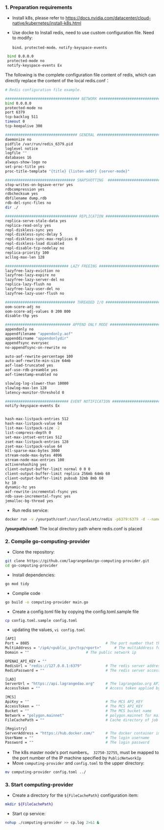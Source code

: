 ### 1. Preparation requirements

*  Install k8s, please refer to https://docs.nvidia.com/datacenter/cloud-native/kubernetes/install-k8s.html

* Use docke to Install redis,  need to use custom configuration file.  Need to modify:

  `bind、protected-mode、notify-keyspace-events`

```bash
 bind 0.0.0.0
 protected-mode no
 notify-keyspace-events Ex
```

The following is the complete configuration file content of redis, which can directly replace the content of the local redis.conf：

```bash
# Redis configuration file example.

################################## NETWORK #####################################
bind 0.0.0.0
protected-mode no
port 6379
tcp-backlog 511
timeout 0
tcp-keepalive 300

################################# GENERAL #####################################
daemonize no
pidfile /var/run/redis_6379.pid
loglevel notice
logfile ""
databases 16
always-show-logo no
set-proc-title yes
proc-title-template "{title} {listen-addr} {server-mode}"

################################ SNAPSHOTTING  ################################
stop-writes-on-bgsave-error yes
rdbcompression yes
rdbchecksum yes
dbfilename dump.rdb
rdb-del-sync-files no
dir ./

################################# REPLICATION #################################
replica-serve-stale-data yes
replica-read-only yes
repl-diskless-sync yes
repl-diskless-sync-delay 5
repl-diskless-sync-max-replicas 0
repl-diskless-load disabled
repl-disable-tcp-nodelay no
replica-priority 100
acllog-max-len 128

############################# LAZY FREEING ####################################
lazyfree-lazy-eviction no
lazyfree-lazy-expire no
lazyfree-lazy-server-del no
replica-lazy-flush no
lazyfree-lazy-user-del no
lazyfree-lazy-user-flush no

################################ THREADED I/O #################################
oom-score-adj no
oom-score-adj-values 0 200 800
disable-thp yes

############################## APPEND ONLY MODE ###############################
appendonly no
appendfilename "appendonly.aof"
appenddirname "appendonlydir"
appendfsync everysec
no-appendfsync-on-rewrite no

auto-aof-rewrite-percentage 100
auto-aof-rewrite-min-size 64mb
aof-load-truncated yes
aof-use-rdb-preamble yes
aof-timestamp-enabled no

slowlog-log-slower-than 10000
slowlog-max-len 128
latency-monitor-threshold 0

############################# EVENT NOTIFICATION ##############################
notify-keyspace-events Ex


hash-max-listpack-entries 512
hash-max-listpack-value 64
list-max-listpack-size -2
list-compress-depth 0
set-max-intset-entries 512
zset-max-listpack-entries 128
zset-max-listpack-value 64
hll-sparse-max-bytes 3000
stream-node-max-bytes 4096
stream-node-max-entries 100
activerehashing yes
client-output-buffer-limit normal 0 0 0
client-output-buffer-limit replica 256mb 64mb 60
client-output-buffer-limit pubsub 32mb 8mb 60
hz 10
dynamic-hz yes
aof-rewrite-incremental-fsync yes
rdb-save-incremental-fsync yes
jemalloc-bg-thread yes

```

* Run redis service:

```bash
docker run -v /yourpath/conf:/usr/local/etc/redis -p6379:6379 -d --name myredis redis redis-server /usr/local/etc/redis/redis.conf
```

**/yourpath/conf:**   The local directory path where redis.conf is placed

### 2.  Compile go-computing-provider

* Clone the repository:

```bash
git clone https://github.com/lagrangedao/go-computing-provider.git
cd go-computing-provider
```

* Install dependencies:

```bash
go mod tidy
```

* Complie code

```BASH
go build -o computing-provider main.go
```

* Create a config.toml file by copying the config.toml.sample file

```bash
cp config.toml.sample config.toml
```

* updating the values, `vi config.toml`

```bash
[API]
Port = 8085                                   # The port number that the web server listens on
MultiAddress = "/ip4/<public_ip>/tcp/<port>"      # The multiAddress for libp2p
Domain = ""                          # The public network ip

OPENAI_API_KEY = ""
RedisUrl = "redis://127.0.0.1:6379"           # The redis server address
RedisPassword = ""                            # The redis server access password

[LAD]
ServerUrl = "https://api.lagrangedao.org"     # The lagrangedao.org API address
AccessToken = ""                              # Access token applied by lagrangedao.org

[MCS]
ApiKey = ""                                   # The MCS API_KEY
AccessToken = ""                              # The MCS API_KEY
Bucket = ""                                   # The MCS bucket name
Network = "polygon.mainnet"                   # polygon.mainnet for mainnet, polygon.mumbai for testnet
FileCachePath = ""                            # Cache directory of job task raw data

[Registry]
ServerAddress = "https://hub.docker.com/"     # The docker container image registry address
UserName = ""                                 # The login username
Password = ""                                 # The login password
```

* The k8s master node's port numbers，` 32750-32755`, must be mapped to the port number of the IP machine specified by `PublicNetworkIp`
* Move  `computing-provider`  and `config.toml` to the upper directory:

```bash
mv computing-provider config.toml ../
```

### 3. Start computing-provider

* Create a directory for the `${FileCachePath}` configuration item:

```bash
mkdir ${FileCachePath}
```

* Start cp service:

```bash
nohup ./computing-provider >> cp.log 2>&1 & 
```

### 

